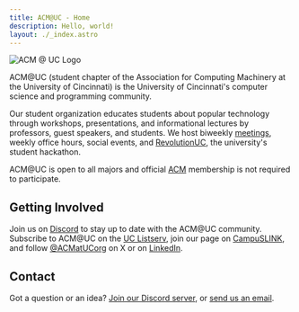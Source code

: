 ```yaml
---
title: ACM@UC - Home
description: Hello, world!
layout: ./_index.astro
---
```


![ACM @ UC Logo](/assets/acmatuclogo.png)

ACM@UC (student chapter of the Association for Computing Machinery at the
University of Cincinnati) is the University of Cincinnati's computer science and
programming community.

Our student organization educates students about popular technology through
workshops, presentations, and informational lectures by professors, guest
speakers, and students. We host biweekly [meetings](/meetings), weekly office
hours, social events, and [RevolutionUC](https://revolutionuc.com), the
university's student hackathon.

ACM@UC is open to all majors and official [ACM](https://www.acm.org) membership is
not required to participate.

## Getting Involved

Join us on [Discord] to stay up to date with the
ACM@UC community. Subscribe to ACM@UC on the [UC Listserv][listserv], join our
page on [CampuSLINK](https://campuslink.uc.edu/organization/acmatuc), and follow
[@ACMatUCorg](https://x.com/ACMatUCorg) on X or on
[LinkedIn](https://www.linkedin.com/company/acm-uc).

[listserv]: https://goo.gl/forms/7knxbQIMLY0hX3Q33

## Contact

Got a question or an idea? [Join our Discord server][Discord], or [send us an email](mailto:acmatcinci@gmail.com).

[Discord]: https://discord.gg/6aYBT6s
